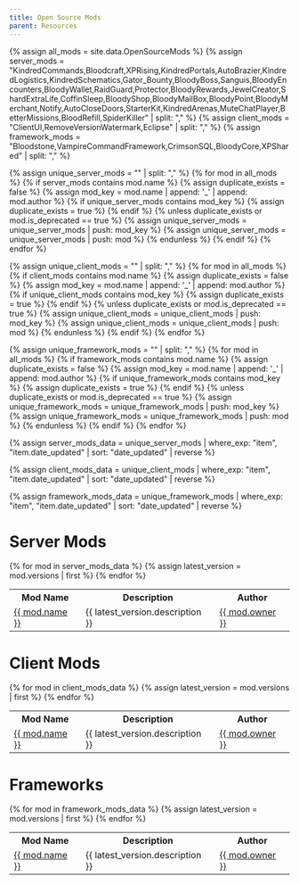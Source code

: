 ```yaml
---
title: Open Source Mods
parent: Resources
---
```


<!---
To add a mod to these lists requires two steps. 
Add the name of the mod to the assign list in the appropriate Lists below.
Include an updated OpenSourceMods.json file in the _data folder of this site.
The OpenSourceMods.json file can be generated with the Thunderstore API (trimming unneeded information is recommended for file size)
https://thunderstore.io/c/v-rising/api/v1/package/
-->
{% assign all_mods = site.data.OpenSourceMods %}
{% assign server_mods = "KindredCommands,Bloodcraft,XPRising,KindredPortals,AutoBrazier,KindredLogistics,KindredSchematics,Gator_Bounty,BloodyBoss,Sanguis,BloodyEncounters,BloodyWallet,RaidGuard,Protector,BloodyRewards,JewelCreator,ShardExtraLife,CoffinSleep,BloodyShop,BloodyMailBox,BloodyPoint,BloodyMerchant,Notify,AutoCloseDoors,StarterKit,KindredArenas,MuteChatPlayer,BetterMissions,BloodRefill,SpiderKiller" | split: "," %}
{% assign client_mods = "ClientUI,RemoveVersionWatermark,Eclipse" | split: "," %}
{% assign framework_mods = "Bloodstone,VampireCommandFramework,CrimsonSQL,BloodyCore,XPShared" | split: "," %}

{% assign unique_server_mods = "" | split: "," %}
{% for mod in all_mods %}
    {% if server_mods contains mod.name %}
        {% assign duplicate_exists = false %}
        {% assign mod_key = mod.name | append: '_' | append: mod.author %}
        {% if unique_server_mods contains mod_key %}
            {% assign duplicate_exists = true %}
        {% endif %}
        {% unless duplicate_exists or mod.is_deprecated == true %}
            {% assign unique_server_mods = unique_server_mods | push: mod_key %}
            {% assign unique_server_mods = unique_server_mods | push: mod %}
        {% endunless %}
    {% endif %}
{% endfor %}

{% assign unique_client_mods = "" | split: "," %}
{% for mod in all_mods %}
    {% if client_mods contains mod.name %}
        {% assign duplicate_exists = false %}
        {% assign mod_key = mod.name | append: '_' | append: mod.author %}
        {% if unique_client_mods contains mod_key %}
            {% assign duplicate_exists = true %}
        {% endif %}
        {% unless duplicate_exists or mod.is_deprecated == true %}
            {% assign unique_client_mods = unique_client_mods | push: mod_key %}
            {% assign unique_client_mods = unique_client_mods | push: mod %}
        {% endunless %}
    {% endif %}
{% endfor %}

{% assign unique_framework_mods = "" | split: "," %}
{% for mod in all_mods %}
    {% if framework_mods contains mod.name %}
        {% assign duplicate_exists = false %}
        {% assign mod_key = mod.name | append: '_' | append: mod.author %}
        {% if unique_framework_mods contains mod_key %}
            {% assign duplicate_exists = true %}
        {% endif %}
        {% unless duplicate_exists or mod.is_deprecated == true %}
            {% assign unique_framework_mods = unique_framework_mods | push: mod_key %}
            {% assign unique_framework_mods = unique_framework_mods | push: mod %}
        {% endunless %}
    {% endif %}
{% endfor %}

{% assign server_mods_data = unique_server_mods 
    | where_exp: "item", "item.date_updated" 
    | sort: "date_updated" 
    | reverse 
%}

{% assign client_mods_data = unique_client_mods 
    | where_exp: "item", "item.date_updated" 
    | sort: "date_updated" 
    | reverse 
%}

{% assign framework_mods_data = unique_framework_mods 
    | where_exp: "item", "item.date_updated" 
    | sort: "date_updated" 
    | reverse 
%}
<h1>Server Mods</h1>

<table>
  <tr>
    <th>Mod Name</th>
    <th>Description</th>
    <th>Author</th>
  </tr>
  {% for mod in server_mods_data %}
    {% assign latest_version = mod.versions | first %}
    <tr>
      <td><a href="{{ latest_version.website_url }}">{{ mod.name }}</a></td>
      <td>{{ latest_version.description }}</td>
      <td><a href="https://thunderstore.io/c/v-rising/p/{{ mod.owner }}">{{ mod.owner }}</a></td>
    </tr>
  {% endfor %}
</table>

<h1>Client Mods</h1>
<table>
  <tr>
    <th>Mod Name</th>
    <th>Description</th>
    <th>Author</th>
  </tr>
  {% for mod in client_mods_data %}
    {% assign latest_version = mod.versions | first %}
    <tr>
      <td><a href="{{ latest_version.website_url }}">{{ mod.name }}</a></td>
      <td>{{ latest_version.description }}</td>
      <td><a href="https://thunderstore.io/c/v-rising/p/{{ mod.owner }}">{{ mod.owner }}</a></td>
    </tr>
  {% endfor %}
</table>

<h1>Frameworks</h1>
<table>
  <tr>
    <th>Mod Name</th>
    <th>Description</th>
    <th>Author</th>
  </tr>
  {% for mod in framework_mods_data %}
    {% assign latest_version = mod.versions | first %}
    <tr>
      <td><a href="{{ latest_version.website_url }}">{{ mod.name }}</a></td>
      <td>{{ latest_version.description }}</td>
      <td><a href="https://thunderstore.io/c/v-rising/p/{{ mod.owner }}">{{ mod.owner }}</a></td>
    </tr>
  {% endfor %}
</table>
